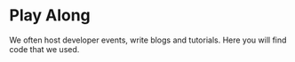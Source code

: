 # Play Along

We often host developer events, write blogs and tutorials. Here you will find code that we used.
